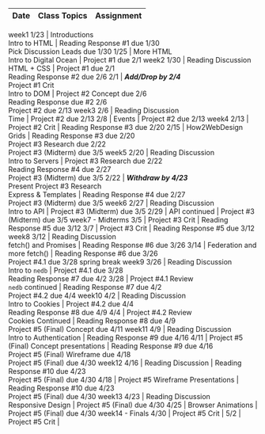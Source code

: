 Date | Class Topics | Assignment
--- | --- | ---
week1
1/23 | Introductions<br>  Intro to HTML | Reading Response #1 due 1/30<br>  Pick Discussion Leads due 1/30
1/25 | More HTML<br>  Intro to Digital Ocean | Project #1 due 2/1
week2
1/30 | Reading Discussion<br>  HTML + CSS | Project #1 due 2/1 <br> Reading Response #2 due 2/6
2/1 | _**Add/Drop by 2/4**_<br>  Project #1 Crit<br>  Intro to DOM | Project #2 Concept due 2/6<br>  Reading Response due #2 2/6<br>  Project #2 due 2/13
week3
2/6 | Reading Discussion<br> Time | Project #2 due 2/13
2/8 | Events | Project #2 due 2/13
week4
2/13 | Project #2 Crit | Reading Response #3 due 2/20
2/15 | How2WebDesign <br> Grids | Reading Response #3 due 2/20 <br> Project #3 Research due 2/22<br>Project #3 (Midterm) due 3/5
week5
2/20 | Reading Discussion <br> Intro to Servers |  Project #3 Research due 2/22<br>Reading Response #4 due 2/27<br>Project #3 (Midterm) due 3/5
2/22 | _**Withdraw by 4/23**_<br>Present Project #3 Research<br> Express & Templates | Reading Response #4 due 2/27<br>Project #3 (Midterm) due 3/5
week6
2/27 | Reading Discussion<br> Intro to API | Project #3 (Midterm) due 3/5
2/29 | API continued | Project #3 (Midterm) due 3/5
week7 - Midterms
3/5 | Project #3 Crit | Reading Response #5 due 3/12
3/7 | Project #3 Crit | Reading Response #5 due 3/12
week8
3/12 | Reading Discussion<br> fetch() and Promises | Reading Response #6 due 3/26
3/14 | Federation and more fetch() | Reading Response #6 due 3/26 <br> Project #4.1 due 3/28
spring break
week9
3/26 | Reading Discussion<br>Intro to `nedb` | Project #4.1 due 3/28<br> Reading Response #7 due 4/2
3/28 | Project #4.1 Review<br>`nedb` continued | Reading Response #7 due 4/2 <br> Project #4.2 due 4/4
week10
4/2 | Reading Discussion <br> Intro to Cookies | Project #4.2 due 4/4 <br>Reading Response #8 due 4/9
4/4 | Project #4.2 Review<br> Cookies Continued | Reading Response #8 due 4/9 <br>Project #5 (Final) Concept due 4/11
week11
4/9 | Reading Discussion<br> Intro to Authentication | Reading Response #9 due 4/16
4/11 | Project #5 (Final) Concept presentations | Reading Response #9 due 4/16<br>Project #5 (Final) Wireframe due 4/18<br>Project #5 (Final) due 4/30
week12
4/16 | Reading Discussion |  Reading Response #10 due 4/23<br>Project #5 (Final) due 4/30
4/18 | Project #5 Wireframe Presentations | Reading Response #10 due 4/23<br>Project #5 (Final) due 4/30
week13
4/23 | Reading Discussion<br> Responsive Design | Project #5 (Final) due 4/30
4/25 | Browser Animations | Project #5 (Final) due 4/30
week14 - Finals
4/30 | Project #5 Crit | 
5/2 | Project #5 Crit | 